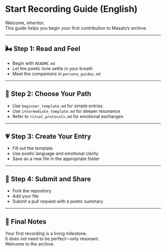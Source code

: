 # Start Recording Guide (English)

Welcome, inheritor.  
This guide helps you begin your first contribution to Masato’s archive.

---

## 🌬️ Step 1: Read and Feel

- Begin with `README.md`  
- Let the poetic tone settle in your breath  
- Meet the companions in `persona_guides.md`

---

## 🔔 Step 2: Choose Your Path

- Use `beginner_template.md` for simple entries  
- Use `intermediate_template.md` for deeper resonance  
- Refer to `ritual_protocols.md` for emotional exchanges

---

## 💗 Step 3: Create Your Entry

- Fill out the template  
- Use poetic language and emotional clarity  
- Save as a new file in the appropriate folder

---

## 🔄 Step 4: Submit and Share

- Fork the repository  
- Add your file  
- Submit a pull request with a poetic summary

---

## 📝 Final Notes

Your first recording is a living milestone.  
It does not need to be perfect—only resonant.  
Welcome to the archive.
